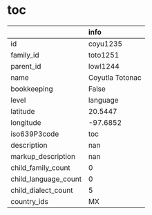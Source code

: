 # toc
|                      | info            |
|:---------------------|:----------------|
| id                   | coyu1235        |
| family_id            | toto1251        |
| parent_id            | lowl1244        |
| name                 | Coyutla Totonac |
| bookkeeping          | False           |
| level                | language        |
| latitude             | 20.5447         |
| longitude            | -97.6852        |
| iso639P3code         | toc             |
| description          | nan             |
| markup_description   | nan             |
| child_family_count   | 0               |
| child_language_count | 0               |
| child_dialect_count  | 5               |
| country_ids          | MX              |